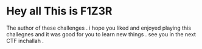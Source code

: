 # Hey all This is F1Z3R 
The author of these challenges .
i hope you liked and enjoyed playing this challegnes and it was good for you to learn new things . see you in the next CTF inchallah .
 
